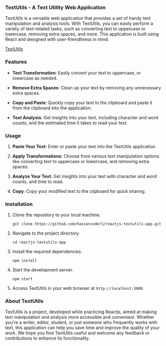 ### TextUtils - A Text Utility Web Application

TextUtils is a versatile web application that provides a set of handy text manipulation and analysis tools. With TextUtils, you can easily perform a variety of text-related tasks, such as converting text to uppercase or lowercase,  removing extra spaces, and more. This application is built using React and designed with user-friendliness in mind.

[TextUtils](https://deepdhojak.github.io/TextUtils/#)

### Features

- **Text Transformation**: Easily convert your text to uppercase, or lowercase as needed.

- **Remove Extra Spaces**: Clean up your text by removing any unnecessary extra spaces.

- **Copy and Paste**: Quickly copy your text to the clipboard and paste it from the clipboard into the application.

- **Text Analysis**: Get insights into your text, including character and word counts, and the estimated time it takes to read your text.

### Usage

1. **Paste Your Text**: Enter or paste your text into the TextUtils application.

2. **Apply Transformations**: Choose from various text manipulation options like converting text to uppercase or lowercase, and removing extra spaces.

3. **Analyze Your Text**: Get insights into your text with character and word counts, and time to read.

4. **Copy**: Copy your modified text to the clipboard for quick sharing.

### Installation

1. Clone the repository to your local machine.

   ```
   git clone https://github.com/hassancoder1/reactjs-textutils-app.git
   ```

2. Navigate to the project directory.

   ```
   cd reactjs-textutils-app
   ```

3. Install the required dependencies.

   ```
   npm install
   ```

4. Start the development server.

   ```
   npm start
   ```

5. Access TextUtils in your web browser at `http://localhost:3000`.

### About TextUtils

TextUtils is a project, developed while practicing Reactjs, aimed at making text manipulation and analysis more accessible and convenient. Whether you're a writer, editor, student, or just someone who frequently works with text, this application can help you save time and improve the quality of your work. We hope you find TextUtils useful and welcome any feedback or contributions to enhance its functionality.
